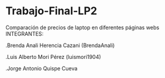 # Trabajo-Final-LP2
Comparación de precios de laptop en diferentes páginas webs
INTEGRANTES:

.Brenda Anali Herencia Cazani (BrendaAnali)


.Luis Alberto Mori Pérez (luismori1904)


.Jorge Antonio Quispe Cueva
